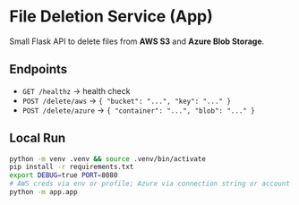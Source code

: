 # File Deletion Service (App)

Small Flask API to delete files from **AWS S3** and **Azure Blob Storage**.

## Endpoints

- `GET /healthz` → health check
- `POST /delete/aws` → `{ "bucket": "...", "key": "..." }`
- `POST /delete/azure` → `{ "container": "...", "blob": "..." }`

## Local Run

```bash
python -m venv .venv && source .venv/bin/activate
pip install -r requirements.txt
export DEBUG=true PORT=8080
# AWS creds via env or profile; Azure via connection string or account URL + MSI
python -m app.app
```
